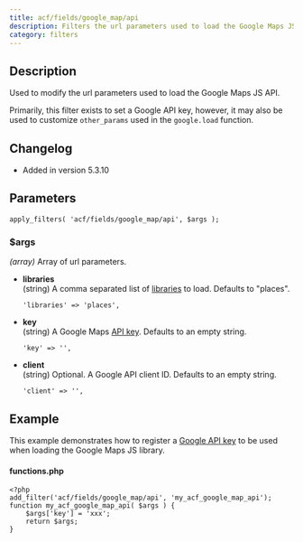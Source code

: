 ```yaml
---
title: acf/fields/google_map/api
description: Filters the url parameters used to load the Google Maps JS API.
category: filters
---
```


## Description
Used to modify the url parameters used to load the Google Maps JS API. 

Primarily, this filter exists to set a Google API key, however, it may also be used to customize `other_params` used in the `google.load` function.

## Changelog
- Added in version 5.3.10

## Parameters
```
apply_filters( 'acf/fields/google_map/api', $args );
```

### $args
*(array)* Array of url parameters.
- **libraries**  
  (string) A comma separated list of [libraries](https://developers.google.com/maps/documentation/javascript/libraries) to load. Defaults to "places".
  ```
  'libraries' => 'places',
  ```
  
- **key**  
  (string) A Google Maps [API key](https://developers.google.com/maps/documentation/javascript/get-api-key). Defaults to an empty string.
  ```
  'key' => '',
  ```
  
- **client**  
  (string) Optional. A Google API client ID. Defaults to an empty string.
  ```
  'client' => '',
  ```

## Example
This example demonstrates how to register a [Google API key](https://developers.google.com/maps/documentation/javascript/get-api-key) to be used when loading the Google Maps JS library.

#### functions.php
```
<?php
add_filter('acf/fields/google_map/api', 'my_acf_google_map_api');
function my_acf_google_map_api( $args ) {
	$args['key'] = 'xxx';
	return $args;
}
```
